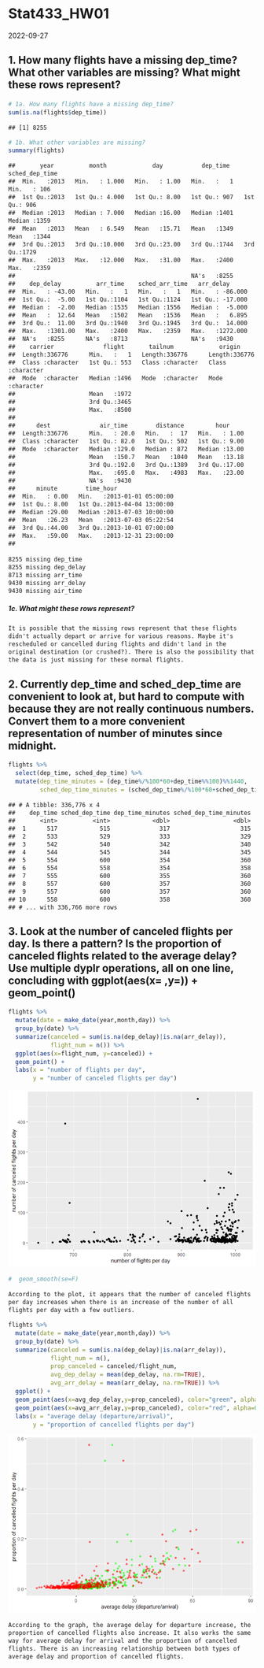 Stat433_HW01
================
2022-09-27

## 1. How many flights have a missing dep_time? What other variables are missing? What might these rows represent?

``` r
# 1a. How many flights have a missing dep_time?
sum(is.na(flights$dep_time))
```

    ## [1] 8255

``` r
# 1b. What other variables are missing?
summary(flights)
```

    ##       year          month             day           dep_time    sched_dep_time
    ##  Min.   :2013   Min.   : 1.000   Min.   : 1.00   Min.   :   1   Min.   : 106  
    ##  1st Qu.:2013   1st Qu.: 4.000   1st Qu.: 8.00   1st Qu.: 907   1st Qu.: 906  
    ##  Median :2013   Median : 7.000   Median :16.00   Median :1401   Median :1359  
    ##  Mean   :2013   Mean   : 6.549   Mean   :15.71   Mean   :1349   Mean   :1344  
    ##  3rd Qu.:2013   3rd Qu.:10.000   3rd Qu.:23.00   3rd Qu.:1744   3rd Qu.:1729  
    ##  Max.   :2013   Max.   :12.000   Max.   :31.00   Max.   :2400   Max.   :2359  
    ##                                                  NA's   :8255                 
    ##    dep_delay          arr_time    sched_arr_time   arr_delay       
    ##  Min.   : -43.00   Min.   :   1   Min.   :   1   Min.   : -86.000  
    ##  1st Qu.:  -5.00   1st Qu.:1104   1st Qu.:1124   1st Qu.: -17.000  
    ##  Median :  -2.00   Median :1535   Median :1556   Median :  -5.000  
    ##  Mean   :  12.64   Mean   :1502   Mean   :1536   Mean   :   6.895  
    ##  3rd Qu.:  11.00   3rd Qu.:1940   3rd Qu.:1945   3rd Qu.:  14.000  
    ##  Max.   :1301.00   Max.   :2400   Max.   :2359   Max.   :1272.000  
    ##  NA's   :8255      NA's   :8713                  NA's   :9430      
    ##    carrier              flight       tailnum             origin         
    ##  Length:336776      Min.   :   1   Length:336776      Length:336776     
    ##  Class :character   1st Qu.: 553   Class :character   Class :character  
    ##  Mode  :character   Median :1496   Mode  :character   Mode  :character  
    ##                     Mean   :1972                                        
    ##                     3rd Qu.:3465                                        
    ##                     Max.   :8500                                        
    ##                                                                         
    ##      dest              air_time        distance         hour      
    ##  Length:336776      Min.   : 20.0   Min.   :  17   Min.   : 1.00  
    ##  Class :character   1st Qu.: 82.0   1st Qu.: 502   1st Qu.: 9.00  
    ##  Mode  :character   Median :129.0   Median : 872   Median :13.00  
    ##                     Mean   :150.7   Mean   :1040   Mean   :13.18  
    ##                     3rd Qu.:192.0   3rd Qu.:1389   3rd Qu.:17.00  
    ##                     Max.   :695.0   Max.   :4983   Max.   :23.00  
    ##                     NA's   :9430                                  
    ##      minute        time_hour                  
    ##  Min.   : 0.00   Min.   :2013-01-01 05:00:00  
    ##  1st Qu.: 8.00   1st Qu.:2013-04-04 13:00:00  
    ##  Median :29.00   Median :2013-07-03 10:00:00  
    ##  Mean   :26.23   Mean   :2013-07-03 05:22:54  
    ##  3rd Qu.:44.00   3rd Qu.:2013-10-01 07:00:00  
    ##  Max.   :59.00   Max.   :2013-12-31 23:00:00  
    ## 

    8255 missing dep_time
    8255 missing dep_delay
    8713 missing arr_time
    9430 missing arr_delay
    9430 missing air_time

##### 1c. What might these rows represent?

    It is possible that the missing rows represent that these flights didn't actually depart or arrive for various reasons. Maybe it's rescheduled or cancelled during flights and didn't land in the original destination (or crushed?). There is also the possibility that the data is just missing for these normal flights. 

## 2. Currently dep_time and sched_dep_time are convenient to look at, but hard to compute with because they are not really continuous numbers. Convert them to a more convenient representation of number of minutes since midnight.

``` r
flights %>%
  select(dep_time, sched_dep_time) %>%
  mutate(dep_time_minutes = (dep_time%/%100*60+dep_time%%100)%%1440,
         sched_dep_time_minutes = (sched_dep_time%/%100*60+sched_dep_time%%100)%% 1440) 
```

    ## # A tibble: 336,776 x 4
    ##    dep_time sched_dep_time dep_time_minutes sched_dep_time_minutes
    ##       <int>          <int>            <dbl>                  <dbl>
    ##  1      517            515              317                    315
    ##  2      533            529              333                    329
    ##  3      542            540              342                    340
    ##  4      544            545              344                    345
    ##  5      554            600              354                    360
    ##  6      554            558              354                    358
    ##  7      555            600              355                    360
    ##  8      557            600              357                    360
    ##  9      557            600              357                    360
    ## 10      558            600              358                    360
    ## # ... with 336,766 more rows

## 3. Look at the number of canceled flights per day. Is there a pattern? Is the proportion of canceled flights related to the average delay? Use multiple dyplr operations, all on one line, concluding with ggplot(aes(x= ,y=)) + geom_point()

``` r
flights %>%
  mutate(date = make_date(year,month,day)) %>%
  group_by(date) %>%
  summarize(canceled = sum(is.na(dep_delay)|is.na(arr_delay)),
            flight_num = n()) %>%
  ggplot(aes(x=flight_num, y=canceled)) +
  geom_point() +
  labs(x = "number of flights per day",
       y = "number of canceled flights per day")
```

![](README_files/figure-gfm/unnamed-chunk-5-1.png)<!-- -->

``` r
#  geom_smooth(se=F)
```

    According to the plot, it appears that the number of canceled flights per day increases when there is an increase of the number of all flights per day with a few outliers.

``` r
flights %>%
  mutate(date = make_date(year,month,day)) %>%
  group_by(date) %>%
  summarize(canceled = sum(is.na(dep_delay)|is.na(arr_delay)),
            flight_num = n(),
            prop_canceled = canceled/flight_num,
            avg_dep_delay = mean(dep_delay, na.rm=TRUE),
            avg_arr_delay = mean(arr_delay, na.rm=TRUE)) %>%
  ggplot() +
  geom_point(aes(x=avg_dep_delay,y=prop_canceled), color="green", alpha=0.5) +
  geom_point(aes(x=avg_arr_delay,y=prop_canceled), color="red", alpha=0.5) +
  labs(x = "average delay (departure/arrival)",
       y = "proportion of cancelled flights per day")
```

![](README_files/figure-gfm/unnamed-chunk-6-1.png)<!-- -->

    According to the graph, the average delay for departure increase, the proportion of cancelled flights also increase. It also works the same way for average delay for arrival and the proportion of cancelled flights. There is an increasing relationship between both types of average delay and proportion of cancelled flights. 
